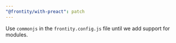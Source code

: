 ```yaml
---
"@frontity/with-preact": patch
---
```


Use `commonjs` in the `frontity.config.js` file until we add support for modules.
